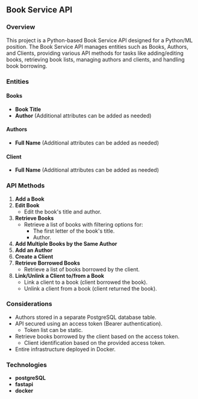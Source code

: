 ## Book Service API

### Overview

This project is a Python-based Book Service API designed for a Python/ML position. The Book Service API manages entities such as Books, Authors, and Clients, providing various API methods for tasks like adding/editing books, retrieving book lists, managing authors and clients, and handling book borrowing.

### Entities

#### Books
- **Book Title**
- **Author** (Additional attributes can be added as needed)

#### Authors
- **Full Name** (Additional attributes can be added as needed)

#### Client
- **Full Name** (Additional attributes can be added as needed)

### API Methods

1. **Add a Book**
2. **Edit Book**
   - Edit the book's title and author.
3. **Retrieve Books**
   - Retrieve a list of books with filtering options for:
     - The first letter of the book's title.
     - Author.
4. **Add Multiple Books by the Same Author**
5. **Add an Author**
6. **Create a Client**
7. **Retrieve Borrowed Books**
   - Retrieve a list of books borrowed by the client.
8. **Link/Unlink a Client to/from a Book**
   - Link a client to a book (client borrowed the book).
   - Unlink a client from a book (client returned the book).

### Considerations

- Authors stored in a separate PostgreSQL database table.
- API secured using an access token (Bearer authentication).
  - Token list can be static.
- Retrieve books borrowed by the client based on the access token.
  - Client identification based on the provided access token.
- Entire infrastructure deployed in Docker.

### Technologies

- **postgreSQL**
- **fastapi**
- **docker**
